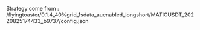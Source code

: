 Strategy come from : /flyingtoaster/0.1.4_40%grid_1sdata_auenabled_longshort/MATICUSDT_20220825174433_b9737/config.json
